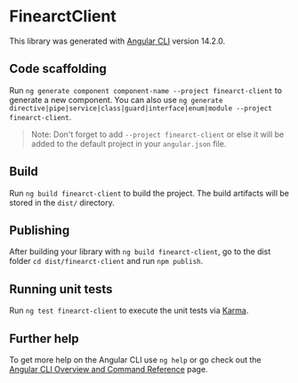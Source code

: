 # FinearctClient

This library was generated with [Angular CLI](https://github.com/angular/angular-cli) version 14.2.0.

## Code scaffolding

Run `ng generate component component-name --project finearct-client` to generate a new component. You can also use `ng generate directive|pipe|service|class|guard|interface|enum|module --project finearct-client`.
> Note: Don't forget to add `--project finearct-client` or else it will be added to the default project in your `angular.json` file. 

## Build

Run `ng build finearct-client` to build the project. The build artifacts will be stored in the `dist/` directory.

## Publishing

After building your library with `ng build finearct-client`, go to the dist folder `cd dist/finearct-client` and run `npm publish`.

## Running unit tests

Run `ng test finearct-client` to execute the unit tests via [Karma](https://karma-runner.github.io).

## Further help

To get more help on the Angular CLI use `ng help` or go check out the [Angular CLI Overview and Command Reference](https://angular.io/cli) page.
